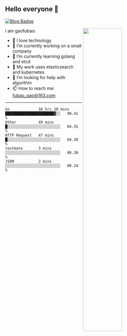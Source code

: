 ## Hello everyone 👋

[![Blog Badge](https://img.shields.io/badge/blog-60k+%20pageview-brightgreen)](https://www.jianshu.com/u/d777ec56a358)

<img align="right" width="50%" src="https://github-readme-stats.vercel.app/api?username=gaofubao&theme=onedark">

I am gaofubao:

- 🔭 I love technology
- 🌱 I’m currently working on a small company
- 👯 I’m currently learning golang and etcd
- 💬 My work uses elasticsearch and kubernetes
- 🤔 I’m looking for help with algorithm
- 📫 How to reach me: fubao_gao@163.com

---


<!--START_SECTION:waka-->
```text
Go             16 hrs 20 mins  ██████████████████████▓░░   90.41 % 
Other          49 mins         █░░░░░░░░░░░░░░░░░░░░░░░░   04.55 % 
HTTP Request   47 mins         █░░░░░░░░░░░░░░░░░░░░░░░░   04.39 % 
textmate       3 mins          ░░░░░░░░░░░░░░░░░░░░░░░░░   00.30 % 
JSON           2 mins          ░░░░░░░░░░░░░░░░░░░░░░░░░   00.24 % 
```
<!--END_SECTION:waka-->
